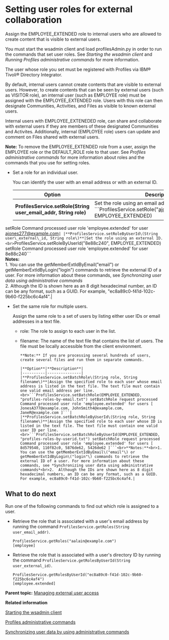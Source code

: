# Setting user roles for external collaboration

Assign the EMPLOYEE\_EXTENDED role to internal users who are allowed to create content that is visible to external users.

You must start the wsadmin client and load profilesAdmin.py in order to run the commands that set user roles. See *Starting the wsadmin client* and *Running Profiles administrative commands* for more information.

The user whose role you set must be registered with Profiles via IBM® Tivoli® Directory Integrator.

<!--By default, internal users cannot create content that is visible to external users. To allow collaboration between internal users and external users, you must assign the EMPLOYEE\_EXTENDED role to the internal users. Only users with the EMPLOYEE\_EXTENDED role can create content that can be shared with external users. However, the content can be shared by any internal user..-->

By default, internal users cannot create contents that are visible to external users. However, to create contents that can be seen by external users (such as VISITOR role), an internal user (such as EMPLOYEE role) must be assigned with the EMPLOYEE_EXTENDED role. Users with this role can then designate Communities, Activities, and Files as visible to known external users.

Internal users with EMPLOYEE_EXTENEDED role, can share and collaborate with external users if they are members of these designated Communities and Activites. Additionally, internal (EMPLOYEE role) users can update and comment on Files shared with external users.

**Note:** To remove the EMPLOYEE\_EXTENDED role from a user, assign the EMPLOYEE role or the DEFAULT\_ROLE role to that user. See *Profiles administrative commands* for more information about roles and the commands that you use for setting roles.

- Set a role for an individual user.

    You can identify the user with an email address or with an external ID.

    |**Option**|**Description**|
    |----------|---------------|
    |**ProfilesService.setRole\(String user\_email\_addr, String role\)**|Set the role using an email address.<br>```ProfilesService.setRole("<ajones277@example.com>", EMPLOYEE_EXTENDED)

setRole Command processed user role 'employee.extended' for user <ajones277@example.com>```|
    |**ProfilesService.setRoleByUserId\(String user\_external\_id, String role\)**|Set the role using an external ID.<br>```ProfilesService.setRoleByUserId("8e88c240", EMPLOYEE_EXTENDED)
setRole Command processed user role 'employee.extended' for user 8e88c240```<br>**Notes:**<br>1.  You can use the getMemberExtIdByEmail\("email"\) or getMemberExtIdByLogin\("login"\) commands to retrieve the external ID of a user. For more information about these commands, see *Synchronizing user data using administrative commands*<br>2.  Although the ID is shown here as an 8 digit hexadecimal number, an ID can be any format, such as a GUID. For example, "ec8a89c0-f41d-102c-9b60-f225bc6c4af4".|

- Set the same role for multiple users.

    Assign the same role to a set of users by listing either user IDs or email addresses in a text file.

  - role: The role to assign to each user in the list.
  - filename: The name of the text file that contains the list of users. The file must be locally accessible from the client environment.

        **Note:** If you are processing several hundreds of users, create several files and run them in separate commands.

        |**Option**|**Description**|
        |----------|---------------|
        |**ProfilesService.setBatchRole\(String role, String filename\)**|Assign the specified role to each user whose email address is listed in the text file. The text file must contain one valid email address per line.<br>```ProfilesService.setBatchRole(EMPLOYEE_EXTENDED, "profiles-roles-by-email.txt") setBatchRole request processed Command processed user role 'employee.extended' for users [ JonesA377@example.com, JohnSmith4@example.com, JaneR@example.com ]```|
        |**ProfilesService.setBatchRoleByUserId\(String role, String filename\)**|Assign the specified role to each user whose ID is listed in the text file. The text file must contain one valid user ID per line.<br>```ProfilesService.setBatchRoleByUserId(EMPLOYEE_EXTENDED, "profiles-roles-by-userid.txt") setBatchRole request processed Command processed user role 'employee.extended' for users [ 8d579540, 110f82c0, 5876de62, 5426de62 ]```<br>**Notes:**<br>1.  You can use the getMemberExtIdByEmail\("email"\) or getMemberExtIdByLogin\("login"\) commands to retrieve the external ID of a user. For more information about these commands, see *Synchronizing user data using administrative commands*<br>2.  Although the IDs are shown here as 8 digit hexadecimal numbers, an ID can be any format, such as a GUID. For example, ec8a89c0-f41d-102c-9b60-f225bc6c4af4.|

## What to do next

Run one of the following commands to find out which role is assigned to a user.

- Retrieve the role that is associated with a user's email address by running the command `ProfilesService.getRoles(String user_email_addr)`.

    ```
    ProfilesService.getRoles("aalain@example.com")
    [employee]
    ```

- Retrieve the role that is associated with a user's directory ID by running the command `ProfilesService.getRolesByUserId(String user_external_id)`.

    ```
    ProfilesService.getRolesByUserId("ec8a89c0-f41d-102c-9b60-f225bc6c4af4")
    [employee.extended]
    
    ```

**Parent topic:** [Managing external user access](../admin/c_admin_common_manage_ext_user.md)

**Related information**  

[Starting the wsadmin client](../admin/t_admin_wsadmin_starting.md)

[Profiles administrative commands](../admin/r_admin_profiles_admin_props.md)

[Synchronizing user data by using administrative commands](../admin/c_admin_common_sync_via_admin_commands1.md)
